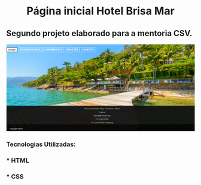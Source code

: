 <h1 align="center">Página inicial Hotel Brisa Mar</h1>
<h2>Segundo projeto elaborado para a mentoria CSV.</h2> 

![ImagemdaPágina](https://github.com/VanPieroni/Home-hotel/blob/main/Home-hotel.png?raw=true)


<h3>Tecnologias Utilizadas:</h3>
<h3>* HTML</h3>
<h3>* CSS</h3>
